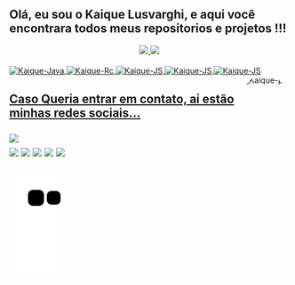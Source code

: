 
## Olá, eu sou o Kaique Lusvarghi, e aqui você encontrara todos meus repositorios e projetos !!!


<div align="center">
  <a href="https://github.com/KaiqueLusvarghi">
  <img height="180em" src="https://github-readme-stats.vercel.app/api?username=kaiquelusvarghi&show_icons=true&theme=black&include_all_commits=true&count_private=true"/>
  <img height="180em" src="https://github-readme-stats.vercel.app/api/top-langs/?username=kaiquelusvarghi&layout=compact&langs_count=7&theme=black"/>
</div> 
<div style="display: inline_block"><br>
  <img align="center" alt="Kaique-Java" height="30" width="40" src="https://cdn.jsdelivr.net/gh/devicons/devicon/icons/java/java-original.svg">
  <img align="center" alt="Kaique-Rc" height="30" width="40" src="https://cdn.jsdelivr.net/gh/devicons/devicon/icons/react/react-original-wordmark.svg">
  <img align="center" alt="Kaique-JS" height="30" width="40" src="https://cdn.jsdelivr.net/gh/devicons/devicon/icons/javascript/javascript-original.svg">
  <img align="center" alt="Kaique-JS" height="30" width="40" src="https://cdn.jsdelivr.net/gh/devicons/devicon/icons/spring/spring-original-wordmark.svg">
  <img align="center" alt="Kaique-JS" height="30" width="40" src="https://cdn.jsdelivr.net/gh/devicons/devicon/icons/angularjs/angularjs-plain.svg">
  <img align="right" alt="Kaique-pic" height="150" style="border-radius:50px;" src="https://png.pngtree.com/png-vector/20190130/ourmid/pngtree-hand-drawn-playing-computer-boy-cartoon-character-design-paintedillustrationcartoon-charactersplaying-computerboyotakucomputer-png-image_679340.jpg">
  
  ##
  
  
</div>

<div> 

<h2> Caso Queria entrar em contato, ai estão minhas redes sociais...
  
<a href="https://www.instagram.com/lusvarghi_19/?next=%2F" target="_blank"><img src="https://img.shields.io/badge/-Instagram-%23E4405F?style=for-the-badge&logo=instagram&logoColor=white" target="_blank"></a> 	
<a href="https://discord.gg/BJQD2mFh" target="_blank"><img src="https://img.shields.io/badge/Discord-7289DA?style=for-the-badge&logo=discord&logoColor=white" target="_blank"></a>
<a href = "https://pt.quora.com/profile/Kaique-Lusvarghi"><img src="https://img.shields.io/badge/Quora-%23B92B27.svg?&style=for-the-badge&logo=Quora&logoColor=white" target="_blank"></a>
<a href="https://www.linkedin.com/in/kaique-lusvarghi-02a4841ba/" target="_blank"><img src="https://img.shields.io/badge/-LinkedIn-%230077B5?style=for-the-badge&logo=linkedin&logoColor=white" target="_blank"></a>
  <a href="https://www.whatsapp.com/13996943730/" target="_blank"><img src="https://img.shields.io/badge/WhatsApp-25D366?style=for-the-badge&logo=whatsapp&logoColor=white" target="_blank"></a>
<a href = "mailto:kaiqueolusvarghi@gmail.com"><img src="https://img.shields.io/badge/-Gmail-%23333?style=for-the-badge&logo=gmail&logoColor=white" target="_blank"></a>
  
 
  ![Snake animation](https://github.com/KaiqueLusvarghi/KaiqueLusvarghi/blob/output/github-contribution-grid-snake.svg)
 
</div>
